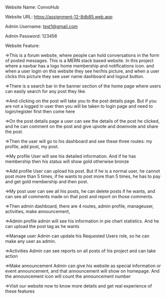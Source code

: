 Website Name: ConvoHub

Website URL: https://assignment-12-8db85.web.app


Admin Username: test1@gmail.com

Admin Password: 123456

Website Feature:

=>This is a forum website, where people can hold conversations in the form of posted messages. This is a MERN stack based website.
In this project where a navbar has a logo home membership and notifications icon. and when a user login on this website they see her/his picture, and when a user clicks this picture they see user name dashboard and logout button.

=>There is a search bar in the banner section of the home page where users can easily search for any post they like.

=>And clicking on the post will take you to the post details page. But if you are not a logged in user then you will be taken to login page and need to login/register first then come here

=>On the post details page a user can see the details of the post he clicked, and he can comment on the post and give upvote and downvote and share the post.

=>Then the user will go to his dashboard and see these three routes: my profile, add post, my post.

=>My profile User will see his detailed information. And if he has membership then his status will show gold otherwise bronze

=>Add profile User can upload his post. But if he is a normal user, he cannot post more than 5 times, if he wants to post more than 5 times, he has to pay and get gold membership and then post.

=>My post user can see all his posts, he can delete posts if he wants, and can see all comments made on that post and report on those comments.

=>Then admin dashboard, there are 4 routes, admin profile, manageuser, activities, make announcement,

=>Admin profile admin will see his information in pie chart statistics. And he can upload the post tag as he wants


=>Manage user Admin can update his Requested Users role, so he can make any user as admin.

=>Activities Admin can see reports on all posts of his project and can take action


=>Make announcement Admin can give his website as special information or event announcement, and that announcement will show on homepage. And the announcement icon will count the announcement number


=>Visit our website now to know more details and get real experience of these features